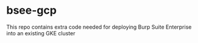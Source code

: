 # bsee-gcp
This repo contains extra code needed for deploying Burp Suite Enterprise into an existing GKE cluster
